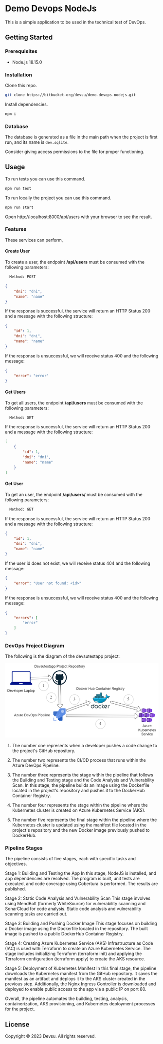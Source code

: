 # Demo Devops NodeJs

This is a simple application to be used in the technical test of DevOps.

## Getting Started

### Prerequisites

- Node.js 18.15.0

### Installation

Clone this repo.

```bash
git clone https://bitbucket.org/devsu/demo-devops-nodejs.git
```

Install dependencies.

```bash
npm i
```

### Database

The database is generated as a file in the main path when the project is first run, and its name is `dev.sqlite`.

Consider giving access permissions to the file for proper functioning.

## Usage

To run tests you can use this command.

```bash
npm run test
```

To run locally the project you can use this command.

```bash
npm run start
```

Open http://localhost:8000/api/users with your browser to see the result.

### Features

These services can perform,

#### Create User

To create a user, the endpoint **/api/users** must be consumed with the following parameters:

```bash
  Method: POST
```

```json
{
    "dni": "dni",
    "name": "name"
}
```

If the response is successful, the service will return an HTTP Status 200 and a message with the following structure:

```json
{
    "id": 1,
    "dni": "dni",
    "name": "name"
}
```

If the response is unsuccessful, we will receive status 400 and the following message:

```json
{
    "error": "error"
}
```

#### Get Users

To get all users, the endpoint **/api/users** must be consumed with the following parameters:

```bash
  Method: GET
```

If the response is successful, the service will return an HTTP Status 200 and a message with the following structure:

```json
[
    {
        "id": 1,
        "dni": "dni",
        "name": "name"
    }
]
```

#### Get User

To get an user, the endpoint **/api/users/<id>** must be consumed with the following parameters:

```bash
  Method: GET
```

If the response is successful, the service will return an HTTP Status 200 and a message with the following structure:

```json
{
    "id": 1,
    "dni": "dni",
    "name": "name"
}
```

If the user id does not exist, we will receive status 404 and the following message:

```json
{
    "error": "User not found: <id>"
}
```

If the response is unsuccessful, we will receive status 400 and the following message:

```json
{
    "errors": [
        "error"
    ]
}
```

### DevOps Project Diagram

The following is the diagram of the devsutestapp project:

![Project Diagram](https://github.com/Guelmis2/devsutestapp/blob/main/Devsutestapp%20Project%20Diagram.png)

1. The number one represents when a developer pushes a code change to the project's GitHub repository.

2. The number two represents the CI/CD process that runs within the Azure DevOps Pipeline.

3. The number three represents the stage within the pipeline that follows the Building and Testing stage and the Code Analysis and Vulnerability Scan. In this stage, the pipeline builds an image using the Dockerfile located in the project's repository and pushes it to the DockerHub Container Registry.

4. The number four represents the stage within the pipeline where the Kubernetes cluster is created on Azure Kubernetes Service (AKS).

5. The number five represents the final stage within the pipeline where the Kubernetes cluster is updated using the manifest file located in the project's repository and the new Docker image previously pushed to DockerHub.


### Pipeline Stages

The pipeline consists of five stages, each with specific tasks and objectives.

Stage 1: Building and Testing the App
In this stage, NodeJS is installed, and app dependencies are resolved. The program is built, unit tests are executed, and code coverage using Cobertura is performed. The results are published.

Stage 2: Static Code Analysis and Vulnerability Scan
This stage involves using MendBolt (formerly WhiteSource) for vulnerability scanning and SonarCloud for code analysis. Static code analysis and vulnerability scanning tasks are carried out.

Stage 3: Building and Pushing Docker Image
This stage focuses on building a Docker image using the Dockerfile located in the repository. The built image is pushed to a public DockerHub Container Registry.

Stage 4: Creating Azure Kubernetes Service (AKS)
Infrastructure as Code (IAC) is used with Terraform to create an Azure Kubernetes Service. The stage includes initializing Terraform (terraform init) and applying the Terraform configuration (terraform apply) to create the AKS resource.

Stage 5: Deployment of Kubernetes Manifest
In this final stage, the pipeline downloads the Kubernetes manifest from the GitHub repository. It saves the manifest as an artifact and deploys it to the AKS cluster created in the previous step. Additionally, the Nginx Ingress Controller is downloaded and deployed to enable public access to the app via a public IP on port 80.

Overall, the pipeline automates the building, testing, analysis, containerization, AKS provisioning, and Kubernetes deployment processes for the project.  

## License

Copyright © 2023 Devsu. All rights reserved.
